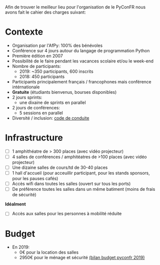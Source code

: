 Afin de trouver le meilleur lieu pour l'organisation de le PyConFR nous avons fait le cahier des charges suivant:

# Contexte

- Organisation par l'AfPy: 100% des bénévoles
- Conférence sur 4 jours autour du langage de programmation Python
- Première édition en 2007
- Possibilité de le faire pendant les vacances scolaire et/ou le week-end
- Nombre de participants:
  - 2019: ~350 participants, 600 inscrits
  - 2018:  450 participants
- Participants principalement français / francophones mais conférence intérnationale
- **Gratuite** (étudiants bienvenus, bourses disponibles)
- 2 jours sprints: 
  - une dixaine de sprints en parallel
- 2 jours de conférences:
  - 5 sessions en parallel
- Diversité / inclusion: [code de conduite](https://www.pycon.fr/2019/fr/conduct.html)


# Infrastructure

- [ ] 1 amphithéatre de > 300 places (avec vidéo projecteur)
- [ ] 4 salles de conférences / amphitéatres de >100 places (avec vidéo projecteur)
- [ ] Une dizaine salles de cours/td de 30-40 places
- [ ] 1 hall d'accueil (pour acceuillir participant, pour les stands sponsors, pour les pauses cafés)
- [ ] Accès wifi dans toutes les salles (ouvert sur tous les ports)
- [ ] De préférence toutes les salles dans un même batiment (moins de frais de sécurité)

**Idéalment**

- [ ] Accès aux salles pour les personnes à mobilité réduite



# Budget

- En 2019:
  - 0€ pour la location des salles
  - 2950€ pour le ménage et sécurité [(bilan budget pyconfr 2019)](https://github.com/AFPy/afpy_gestion/blob/master/factures/2019/bilan_pyconfr_2019)
